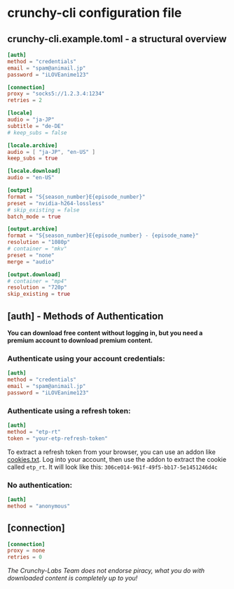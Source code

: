 # crunchy-cli configuration file

## crunchy-cli.example.toml - a structural overview

```toml
[auth]
method = "credentials"
email = "spam@animail.jp"
password = "iLOVEanime123"

[connection]
proxy = "socks5://1.2.3.4:1234"
retries = 2

[locale]
audio = "ja-JP"
subtitle = "de-DE"
# keep_subs = false

[locale.archive]
audio = [ "ja-JP", "en-US" ]
keep_subs = true

[locale.download]
audio = "en-US"

[output]
format = "S{season_number}E{episode_number}"
preset = "nvidia-h264-lossless"
# skip_existing = false
batch_mode = true

[output.archive]
format = "S{season_number}E{episode_number} - {episode_name}"
resolution = "1080p"
# container = "mkv"
preset = "none"
merge = "audio"

[output.download]
# container = "mp4"
resolution = "720p"
skip_existing = true
```


## [auth] - Methods of Authentication

**You can download free content without logging in, but you need a premium account to download premium content.**

### Authenticate using your account credentials:

```toml
[auth]
method = "credentials"
email = "spam@animail.jp"
password = "iLOVEanime123"
```

### Authenticate using a refresh token:

```toml
[auth]
method = "etp-rt"
token = "your-etp-refresh-token"
```

To extract a refresh token from your browser, you can use an addon like [cookies.txt](https://addons.mozilla.org/en-US/firefox/addon/cookies-txt/). Log into your account, then use the addon to extract the cookie called `etp_rt`. It will look like this: `306ce014-961f-49f5-bb17-5e1451246d4c`

### No authentication:

```toml
[auth]
method = "anonymous"
```


## [connection]

```toml
[connection]
proxy = none
retries = 0
```



*The Crunchy-Labs Team does not endorse piracy, what you do with downloaded content is completely up to you!*
